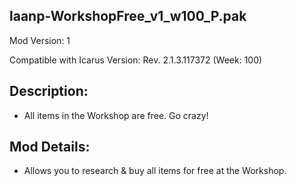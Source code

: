 laanp-WorkshopFree_v1_w100_P.pak
----------------------------------------------------------------------
Mod Version: 1

Compatible with Icarus Version: Rev. 2.1.3.117372 (Week: 100)

## Description:
- All items in the Workshop are free. Go crazy!

## Mod Details:
- Allows you to research & buy all items for free at the Workshop.


































